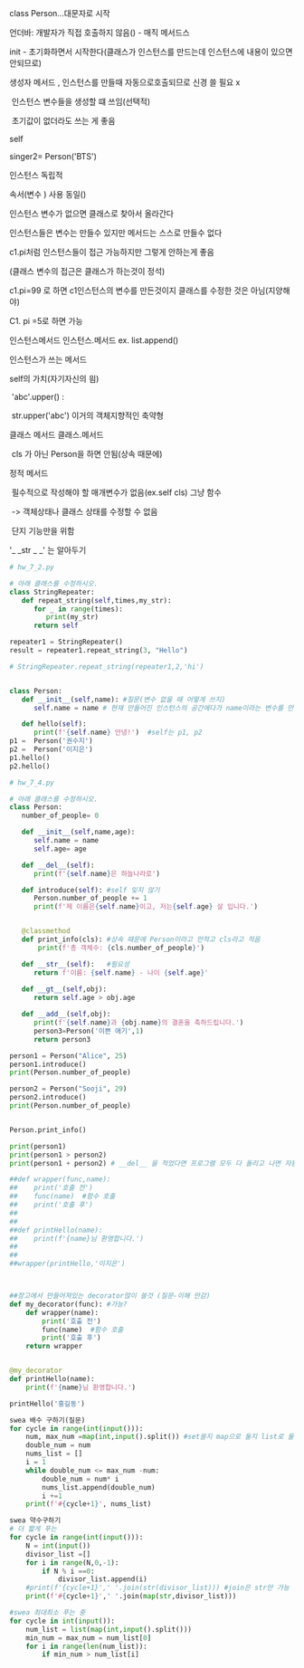 



class Person...대문자로 시작

언더바: 개발자가 직접 호출하지 않음() - 매직 메서드스

init - 초기화하면서 시작한다(클래스가 인스턴스를 만드는데 인스턴스에 내용이 있으면 안되므로)

생성자 메서드 , 인스턴스를 만들때 자동으로호출되므로 신경 쓸 필요 x

​	인스턴스 변수들을 생성할 떄 쓰임(선택적)

​	초기값이 없더라도 쓰는 게 좋음

self 





singer2= Person('BTS')

인스턴스 독립적

속서(변수 ) 사용 동일()

인스턴스 변수가 없으면 클래스로 찾아서 올라간다

인스턴스들은 변수는 만들수 있지만 메서드는 스스로 만들수 없다

c1.pi처럼 인스턴스들이 접근 가능하지만 그렇게 안하는게 좋음

(클래스 변수의 접근은 클래스가 하는것이 정석)

c1.pi=99 로 하면 c1인스턴스의 변수를 만든것이지 클래스를 수정한 것은 아님(지양해야)

C1. pi =5로 하면 가능



인스턴스메서드  인스턴스.메서드 ex. list.append()

인스턴스가 쓰는 메서드

self의 가치(자기자신의 읨)

​	'abc'.upper() :

​	str.upper('abc')   이거의 객체지향적인 축약형



클래스 메서드 클래스.메서드

​	cls 가 아닌 Person을 하면 안됨(상속 때문에)







정적 메서드 

​	필수적으로 작성해야 할 매개변수가 없음(ex.self cls) 그냥 함수

​			-> 객체상태나 클래스 상태를 수정할 수 없음

​			단지 기능만을 위함



'_ _str _ _' 는 알아두기



```python
# hw_7_2.py

# 아래 클래스를 수정하시오.
class StringRepeater:
   def repeat_string(self,times,my_str):
      for _ in range(times):
         print(my_str)
      return self

repeater1 = StringRepeater()
result = repeater1.repeat_string(3, "Hello")

# StringRepeater.repeat_string(repeater1,2,'hi')


class Person:
   def __init__(self,name): #질문(변수 없을 때 어떻게 쓰지)
      self.name = name # 현재 만들어진 인스턴스의 공간에다가 name이라는 변수를 만들고 받은 name을 할당

   def hello(self):
      print(f'{self.name} 안녕!')  #self는 p1, p2
p1 =  Person('권수지')
p2 =  Person('이지은')
p1.hello()
p2.hello()
```

```python
# hw_7_4.py

# 아래 클래스를 수정하시오.
class Person:
   number_of_people= 0

   def __init__(self,name,age):
      self.name = name
      self.age= age

   def __del__(self):
      print(f'{self.name}은 하늘나라로')

   def introduce(self): #self 잊지 않기
      Person.number_of_people += 1
      print(f'제 이름은{self.name}이고, 저는{self.age} 살 입니다.')


   @classmethod
   def print_info(cls): #상속 때문에 Person이라고 안적고 cls라고 적음
       print(f'총 객체수: {cls.number_of_people}')

   def __str__(self):   #필요성
      return f'이름: {self.name} - 나이 {self.age}'
      
   def __gt__(self,obj):
      return self.age > obj.age

   def __add__(self,obj):
      print(f'{self.name}과 {obj.name}의 결혼을 축하드립니다.')
      person3=Person('이쁜 애기',1)
      return person3

person1 = Person("Alice", 25)
person1.introduce()
print(Person.number_of_people)

person2 = Person("Sooji", 29)
person2.introduce()
print(Person.number_of_people)


Person.print_info()

print(person1)
print(person1 > person2)
print(person1 + person2) # __del__ 을 적었다면 프로그램 모두 다 돌리고 나면 자동으로 del이 실행됨

```

```python
##def wrapper(func,name):
##    print('호출 전')
##    func(name)  #함수 호출
##    print('호출 후')
##
##
##def printHello(name):
##    print(f'{name}님 환영합니다.')
##
##
##wrapper(printHello,'이지은')



##장고에서 만들어져있는 decorator많이 쓸것 (질문-이해 안감)
def my_decorator(func): #가능?
    def wrapper(name):
        print('호출 전')
        func(name)  #함수 호출
        print('호출 후')
    return wrapper


@my_decorator
def printHello(name):
    print(f'{name}님 환영합니다.')

printHello('홍길동')

```

```python
swea 배수 구하기(질문)
for cycle in range(int(input())):
    num, max_num =map(int,input().split()) #set쓸지 map으로 둘지 list로 둘
    double_num = num
    nums_list = []
    i = 1
    while double_num <= max_num -num:
        double_num = num* i
        nums_list.append(double_num)
        i +=1
    print(f'#{cycle+1}', nums_list)
```

```python
swea 약수구하기
# 더 짧게 푸는 
for cycle in range(int(input())):
    N = int(input())
    divisor_list =[]
    for i in range(N,0,-1):
        if N % i ==0:
            divisor_list.append(i)
    #print(f'{cycle+1}',' '.join(str(divisor_list))) #join은 str만 가능 . 이게 왜 안되지?
    print(f'#{cycle+1}',' '.join(map(str,divisor_list)))          

```

```python
#swea 최대최소 푸는 중
for cycle in int(input()):
    num_list = list(map(int,input().split()))
    min_num = max_num = num_list[0]
    for i in range(len(num_list)):
        if min_num > num_list[i]
        
```

